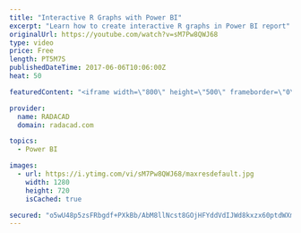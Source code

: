 ```yaml
---
title: "Interactive R Graphs with Power BI"
excerpt: "Learn how to create interactive R graphs in Power BI report"
originalUrl: https://youtube.com/watch?v=sM7Pw8QWJ68
type: video
price: Free
length: PT5M7S
publishedDateTime: 2017-06-06T10:06:00Z
heat: 50

featuredContent: "<iframe width=\"800\" height=\"500\" frameborder=\"0\" src=\"https://www.youtube.com/embed/sM7Pw8QWJ68\" allow=\"accelerometer; autoplay; encrypted-media; gyroscope; picture-in-picture\" allowfullscreen></iframe>"

provider:
  name: RADACAD
  domain: radacad.com

topics:
  - Power BI

images:
  - url: https://i.ytimg.com/vi/sM7Pw8QWJ68/maxresdefault.jpg
    width: 1280
    height: 720
    isCached: true

secured: "o5wU48p5zsFRbgdf+PXkBb/AbM8llNcst8GOjHFYddVdIJWd8kxzx60ptdWXm1hcZN4nZylB82hMzWx6bM7Z+x5BBtintECEf2QhN7O9uWI4PPuaOVMIbKz22edZSDlcXdP0kWm6gqJ1sq+Uqkq3P3eGLtskq8I/oINwOu4W2fXh6eNslAOHNX1YNyZvxqMWAkkZijl1arJLKoex0CBrlLR33MFR7ZkKrYrlo0Z6qaZtp2wYqj0fNi3XALH182rvS942/Tu4c5xs0u49GgzgVpieIWhqT9A+qKpce6BK9EfiuLNBCFQF+lGAPsPmDzL/cyJW2fdX0Hus8WOk3Zkce5UOf98mhcRiBApMmCmVqm7+LY7kds+jbJt73waKBBw7ZgOgHdT4yEp9do61wtknkLgjrzROF7OHaGyOlL320DQ=;rH2o6ReKc9CBpj/T84y90w=="
---
```



